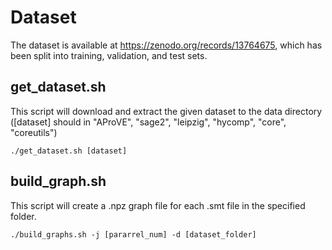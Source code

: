 # Dataset

The dataset is available at https://zenodo.org/records/13764675, which has been split into training, validation, 
and test sets.

## get_dataset.sh

This script will download and extract the given dataset to the data directory 
([dataset] should in "AProVE", "sage2", "leipzig", "hycomp", "core", "coreutils")

```shell
./get_dataset.sh [dataset]
```

## build_graph.sh

This script will create a .npz graph file for each .smt file in the specified folder.

```shell
./build_graphs.sh -j [pararrel_num] -d [dataset_folder]
```